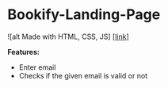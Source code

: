 # Bookify-Landing-Page
![alt Made with HTML, CSS, JS]
[[link](https://bookifylandingpage.netlify.app/)]

**Features:**
- Enter email
- Checks if the given email is valid or not

